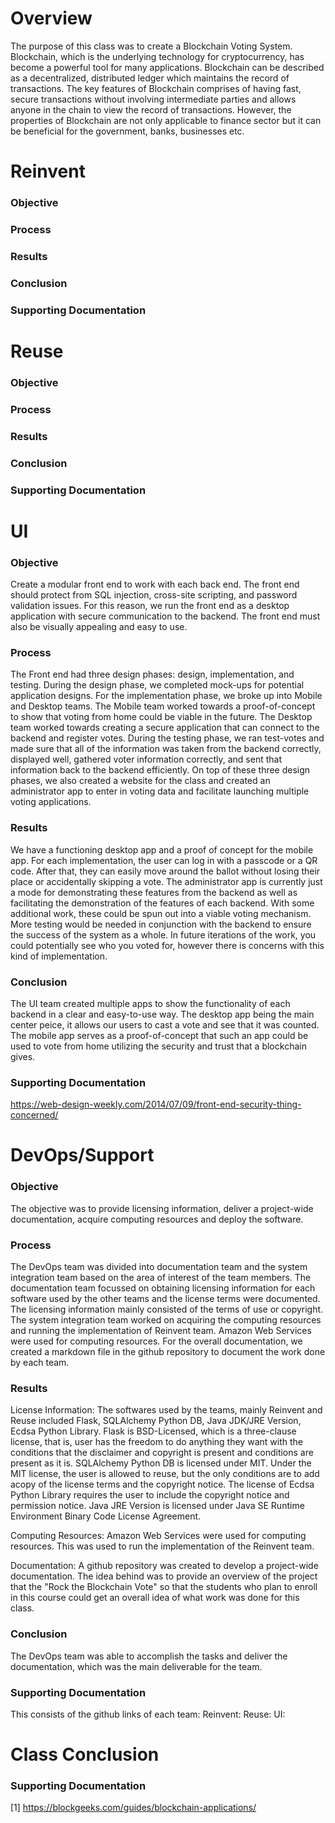 # Overview
The purpose of this class was to create a Blockchain Voting System. Blockchain, which is the underlying technology for cryptocurrency, has become a powerful tool for many applications. Blockchain can be described as a decentralized, distributed ledger which maintains the record of transactions. 
The key features of Blockchain comprises of having fast, secure transactions without involving intermediate parties and allows anyone in the chain to view the record of transactions. However, the properties of Blockchain are not only applicable to finance sector but it can be beneficial for the government, banks, businesses etc. 

# Reinvent
### Objective


### Process


### Results


### Conclusion

### Supporting Documentation


# Reuse
### Objective


### Process


### Results


### Conclusion

### Supporting Documentation

# UI
### Objective
Create a modular front end to work with each back end. The front end should protect from SQL injection, cross-site scripting, and password validation issues. For this reason, we run the front end as a desktop application with secure communication to the backend. The front end must also be visually appealing and easy to use. 

### Process
The Front end had three design phases: design, implementation, and testing. During the design phase, we completed mock-ups for potential application designs. For the implementation phase, we broke up into Mobile and Desktop teams. The Mobile team worked towards a proof-of-concept to show that voting from home could be viable in the future. The Desktop team worked towards creating a secure application that can connect to the backend and register votes. During the testing phase, we ran test-votes and made sure that all of the information was taken from the backend correctly, displayed well, gathered voter information correctly, and sent that information back to the backend efficiently. On top of these three design phases, we also created a website for the class and created an administrator app to enter in voting data and facilitate launching multiple voting applications.

### Results
We have a functioning desktop app and a proof of concept for the mobile app. For each implementation, the user can log in with a passcode or a QR code. After that, they can easily move around the ballot without losing their place or accidentally skipping a vote. The administrator app is currently just a mode for demonstrating these features from the backend as well as facilitating the demonstration of the features of each backend. With some additional work, these could be spun out into a viable voting mechanism. More testing would be needed in conjunction with the backend to ensure the success of the system as a whole. In future iterations of the work, you could potentially see who you voted for, however there is concerns with this kind of implementation. 

### Conclusion
The UI team created multiple apps to show the functionality of each backend in a clear and easy-to-use way. The desktop app being the main center peice, it allows our users to cast a vote and see that it was counted. The mobile app serves as a proof-of-concept that such an app could be used to vote from home utilizing the security and trust that a blockchain gives. 

### Supporting Documentation
https://web-design-weekly.com/2014/07/09/front-end-security-thing-concerned/

# DevOps/Support
### Objective
The objective was to provide licensing information, deliver a project-wide documentation, acquire computing resources and deploy the software.

### Process
The DevOps team was divided into documentation team and the system integration team based on the area of interest of the team members. The documentation team focussed on obtaining licensing information for each software used by the other teams and the license terms were documented. The licensing information mainly consisted of the terms of use or copyright. The system integration team worked on acquiring the computing resources and running the implementation of Reinvent team. Amazon Web Services were used for computing resources.
For the overall documentation, we created a markdown file in the github repository to document the work done by each team.

### Results
License Information:
The softwares used by the teams, mainly Reinvent and Reuse included Flask, SQLAlchemy Python DB, Java JDK/JRE Version, Ecdsa Python Library. 
Flask is BSD-Licensed, which is a three-clause license, that is, user has the freedom to do anything they want with the conditions that the disclaimer and copyright is present and conditions are present as it is. 
SQLAlchemy Python DB is licensed under MIT. Under the MIT license, the user is allowed to reuse, but the only conditions are to add acopy of the license terms and the copyright notice.
The license of Ecdsa Python Library requires the user to include the copyright notice and permission notice.
Java JRE Version is licensed under Java SE Runtime Environment Binary Code License Agreement.

Computing Resources:
Amazon Web Services were used for computing resources. This was used to run the implementation of the Reinvent team.

Documentation:
A github repository was created to develop a project-wide documentation. The idea behind was to provide an overview of the project that the "Rock the Blockchain Vote" so that the students who plan to enroll in this course could get an overall idea of what work was done for this class. 

### Conclusion
The DevOps team was able to accomplish the tasks and deliver the documentation, which was the main deliverable for the team. 

### Supporting Documentation
This consists of the github links of each team:
Reinvent:
Reuse:
UI:

# Class Conclusion


### Supporting Documentation
[1] https://blockgeeks.com/guides/blockchain-applications/
